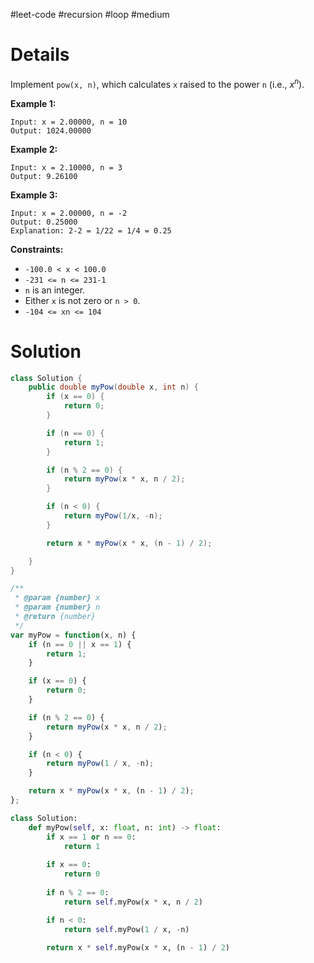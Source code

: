 #leet-code #recursion #loop #medium

# Details

Implement `pow(x, n)`, which calculates `x` raised to the power `n` (i.e., $x^n$).

**Example 1:**

```
Input: x = 2.00000, n = 10
Output: 1024.00000
```

**Example 2:**

```
Input: x = 2.10000, n = 3
Output: 9.26100
```

**Example 3:**

```
Input: x = 2.00000, n = -2
Output: 0.25000
Explanation: 2-2 = 1/22 = 1/4 = 0.25
```

**Constraints:**

- `-100.0 < x < 100.0`
- `-231 <= n <= 231-1`
- `n` is an integer.
- Either `x` is not zero or `n > 0`.
- `-104 <= xn <= 104`

# Solution

```java
class Solution {
    public double myPow(double x, int n) {
        if (x == 0) {
            return 0;
        }

        if (n == 0) {
            return 1;
        }

        if (n % 2 == 0) {
            return myPow(x * x, n / 2);
        }

        if (n < 0) {
            return myPow(1/x, -n);
        }

        return x * myPow(x * x, (n - 1) / 2);

    }
}
```

```javascript
/**
 * @param {number} x
 * @param {number} n
 * @return {number}
 */
var myPow = function(x, n) {
    if (n == 0 || x == 1) {
        return 1;
    }

    if (x == 0) {
        return 0;
    }

    if (n % 2 == 0) {
        return myPow(x * x, n / 2);
    }

    if (n < 0) {
        return myPow(1 / x, -n);
    }

    return x * myPow(x * x, (n - 1) / 2);
};
```

```python
class Solution:
    def myPow(self, x: float, n: int) -> float:
        if x == 1 or n == 0:
            return 1
        
        if x == 0:
            return 0
        
        if n % 2 == 0:
            return self.myPow(x * x, n / 2)

        if n < 0:
            return self.myPow(1 / x, -n)
        
        return x * self.myPow(x * x, (n - 1) / 2)
```